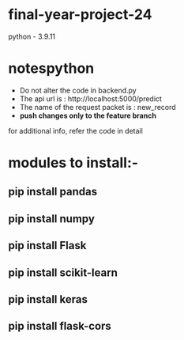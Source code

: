 # final-year-project-24
python - 3.9.11

# notespython 
- Do not alter the code in backend.py
- The api url is : http://localhost:5000/predict
- The name of the request packet is : new_record
- **push changes only to the feature branch**

for additional info, refer the code in detail

# modules to install:-
## pip install pandas
## pip install numpy
## pip install Flask
## pip install scikit-learn
## pip install keras
## pip install flask-cors

